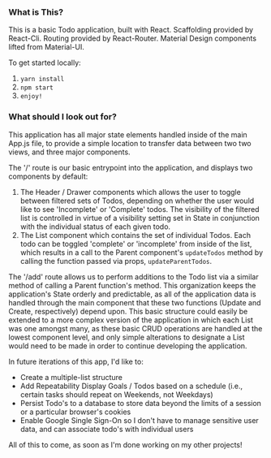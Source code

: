 ### What is This?
This is a basic Todo application, built with React. Scaffolding provided by React-Cli. Routing provided by React-Router. Material Design components lifted from Material-UI. 

To get started locally:

1. `yarn install`
2. `npm start`
3. `enjoy!`


### What should I look out for?
This application has all major state elements handled inside of the main App.js file, to provide a simple location to transfer data between two two views, and three major components. 

The '/' route is our basic entrypoint into the application, and displays two components by default:

1. The Header / Drawer components which allows the user to toggle between filtered sets of Todos, depending on whether the user would like to see 'Incomplete' or 'Complete' todos. The visibility of the filtered list is controlled in virtue of a visibility setting set in State in conjunction with the individual status of each given todo.
2. The List component which contains the set of individual Todos. Each todo can be toggled 'complete' or 'incomplete' from inside of the list, which results in a call to the Parent component's `updateTodos` method by calling the function passed via props, `updateParentTodos`.

The '/add' route allows us to perform additions to the Todo list via a similar method of calling a Parent function's method. This organization keeps the application's State orderly and predictable, as all of the application data is handled through the main component that these two functions (Update and Create, respectively) depend upon. This basic structure could easily be extended to a more complex version of the application in which each List was one amongst many, as these basic CRUD operations are handled at the lowest component level, and only simple alterations to designate a List would need to be made in order to continue developing the application. 

In future iterations of this app, I'd like to:

- Create a multiple-list structure
- Add Repeatability Display Goals / Todos based on a schedule (i.e., certain tasks should repeat on Weekends, not Weekdays)
- Persist Todo's to a database to store data beyond the limits of a session or a particular browser's cookies
- Enable Google Single Sign-On so I don't have to manage sensitive user data, and can associate todo's with individual users

All of this to come, as soon as I'm done working on my other projects!
